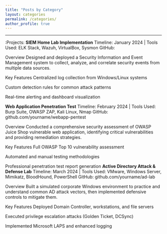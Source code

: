 ```yaml
---
title: "Posts by Category"
layout: categories
permalink: /categories/
author_profile: true
---
```

---
:Projects:
 **SIEM Home Lab Implementation**
Timeline: January 2024 | Tools Used: ELK Stack, Wazuh, VirtualBox, Sysmon
GitHub:

Overview
Designed and deployed a Security Information and Event Management system to collect, analyze, and correlate security events from multiple data sources.

Key Features
Centralized log collection from Windows/Linux systems

Custom detection rules for common attack patterns

Real-time alerting and dashboard visualization

**Web Application Penetration Test**
Timeline: February 2024 | Tools Used: Burp Suite, OWASP ZAP, Kali Linux, Nmap
GitHub: github.com/yourname/webapp-pentest

Overview
Conducted a comprehensive security assessment of OWASP Juice Shop vulnerable web application, identifying critical vulnerabilities and providing remediation strategies.

Key Features
Full OWASP Top 10 vulnerability assessment

Automated and manual testing methodologies

Professional penetration test report generation
**Active Directory Attack & Defense Lab**
Timeline: March 2024 | Tools Used: VMware, Windows Server, Mimikatz, BloodHound, PowerShell
GitHub: github.com/yourname/ad-lab

Overview
Built a simulated corporate Windows environment to practice and understand common AD attack vectors, then implemented defensive controls to mitigate them.

Key Features
Deployed Domain Controller, workstations, and file servers

Executed privilege escalation attacks (Golden Ticket, DCSync)

Implemented Microsoft LAPS and enhanced logging




